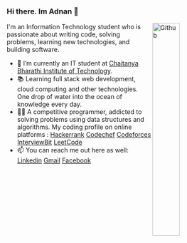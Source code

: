 ### Hi there. Im Adnan 👋

<img width="35%" align="right" alt="Github" src="https://user-images.githubusercontent.com/48678280/88862734-4903af80-d201-11ea-968b-9c939d88a37c.gif" />

I'm an Information Technology student who is passionate about writing code, solving problems, learning new technologies, and building software.

- 🔭 I’m currently an IT student at [Chaitanya Bharathi Institute of Technology](https://www.cbit.ac.in/).
- 📚 Learning full stack web development, cloud computing and other technologies. One drop of water into the ocean of knowledge every day.
- 👨‍💻 A competitive programmer, addicted to solving problems using data structures and algorithms. 
      My coding profile on online platforms :
      [Hackerrank](https://www.hackerrank.com/shaikabdullahad1) [Codechef](https://www.codechef.com/users/abdullahadnan) [Codeforces](https://codeforces.com/profile/shaikabdullahadnan) [InterviewBit](https://www.interviewbit.com/profile/abdullah-adnan) [LeetCode](https://leetcode.com/Shaik_Abdullah_Adnan/)
- 📫 You can reach me out here as well: [Linkedin](https://www.linkedin.com/in/abdullah-adnan-2a37a41ab/) [Gmail](mailto:shaikabdullahadnan@gmail.com) [Facebook](https://www.facebook.com/shaikabdullahadnan)
